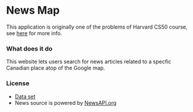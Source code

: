 # News Map
This application is originally one of the  problems of Harvard CS50 course, see [here](https://docs.cs50.net/2018/x/psets/8/mashup/mashup.html#downloading) for more info. 

### What does it do
This website lets users search for news articles related to a specfic Canadian place atop of the Google map.

### License
- [Data set](https://open.canada.ca/en/open-government-licence-canada)
- News source is powered by [NewsAPI.org](https://newsapi.org/)